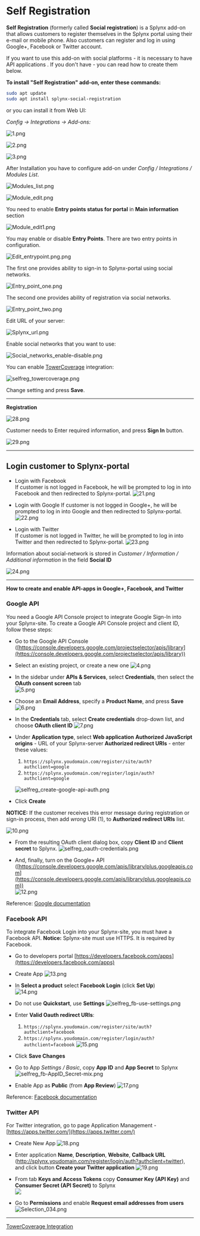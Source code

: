 Self Registration
=================

**Self Registration** (formerly called **Social registration**) is a Splynx add-on that allows customers to register themselves in the Splynx portal using their e-mail or mobile phone. Also customers can register and log in using Google+, Facebook or Twitter account.

If you want to use this add-on with social platforms - it is necessary to have API applications . If you don't have - you can read how to create them below.

**To install "Self Registration" add-on, enter these commands:**

```bash
sudo apt update
sudo apt install splynx-social-registration
```
or you can install it from Web UI:

*Config -> Integrations -> Add-ons:*

![1.png](1.png)

![2.png](2.png)

![3.png](3.png)


After Installation you have to configure add-on under _Config / Integrations / Modules List_.

![Modules_list.png](Modules_list.png)

![Module_edit.png](Module_edit.png)

You need to enable **Entry points status for portal** in **Main information** section

![Module_edit1.png](Module_edit1.png)

You may enable or disable **Entry Points**. There are two entry points in configuration.

![Edit_entrypoint.png.png](Edit_entrypoint.png)

The first one provides ability to sign-in to Splynx-portal using social networks.

![Entry_point_one.png](Entry_point_one.png)

The second one provides ability of registration via social networks.

![Entry_point_two.png](Entry_point_two.png)

Edit URL of your server:

![Splynx_url.png](Splynx_url.png)

Enable social networks that you want to use:

![Social_networks_enable-disable.png](Social_networks_enable-disable.png)

You can enable [TowerCoverage](addons_modules/towercoverage/towercoverage.md) integration:

![selfreg_towercoverage.png](selfreg_towercoverage.png)

Change setting and press **Save**.

* * *

**Registration**

![28.png](28.png)

Customer needs to Enter required information, and press **Sign In** button.

![29.png](29.png)

* * *

## **Login customer to Splynx-portal**

* Login with Facebook  
    If customer is not logged in Facebook, he will be prompted to log in into Facebook and then redirected to Splynx-portal.
    ![21.png](21.png)

* Login with Google
    If customer is not logged in Google+, he will be prompted to log in into Google and then redirected to Splynx-portal.
    ![22.png](22.png)

* Login with Twitter  
    If customer is not logged in Twitter, he will be prompted to log in into Twitter and then redirected to Splynx-portal.
    ![23.png](23.png)

Information about social-network is stored in _Customer / Information / Additional information_ in the field **Social ID**

![24.png](24.png)

* * *

**How to create and enable API-apps in Google+, Facebook, and Twitter**

### **Google API**

You need a Google API Console project to integrate Google Sign-In into your Splynx-site. To create a Google API Console project and client ID, follow these steps:

* Go to the Google API Console ([https://console.developers.google.com/projectselector/apis/library](https://console.developers.google.com/projectselector/apis/library))
* Select an existing project, or create a new one
    ![4.png](4.png)

* In the sidebar under **APIs & Services**, select **Credentials**, then select the **OAuth consent screen** tab  
    ![5.png](5.png)

* Choose an **Email Address**, specify a **Product Name**, and press **Save**
    ![6.png](6.png)

* In the **Credentials** tab, select **Create credentials** drop-down list, and choose **OAuth client ID**
    ![7.png](7.png)

* Under **Application type**, select **Web application**
    **Authorized JavaScript origins** - URL of your Splynx-server
    **Authorized redirect URIs** - enter these values:
    1) `https://splynx.youdomain.com/register/site/auth?authclient=google`
    2) `https://splynx.youdomain.com/register/login/auth?authclient=google`

    ![selfreg_create-google-api-auth.png](selfreg_create-google-api-auth.png)

* Click **Create**

**NOTICE:** If the customer receives this error message during registration or sign-in process, then add _wrong_ URI (1), to **Authorized redirect URIs** list.

![10.png](10.png)

* From the resulting OAuth client dialog box, copy **Client ID** and **Client secret** to Splynx.
    ![selfreg_oauth-credentials.png](selfreg_oauth-credentials.png)

* And, finally, turn on the Google+ API ([https://console.developers.google.com/apis/library/plus.googleapis.com](https://console.developers.google.com/apis/library/plus.googleapis.com))  
    ![12.png](12.png)

Reference: [Google documentation](https://developers.google.com/identity/sign-in/web/devconsole-project)

### **Facebook API**

To integrate Facebook Login into your Splynx-site, you must have a Facebook API.
**Notice:** Splynx-site must use HTTPS. It is required by Facebook.

* Go to developers portal [https://developers.facebook.com/apps](https://developers.facebook.com/apps)
* Create App
    ![13.png](13.png)

* In **Select a product** select **Facebook Login** (click **Set Up**)  
    ![14.png](14.png)

* Do not use **Quickstart**, use **Settings**
    ![selfreg_fb-use-settings.png](selfreg_fb-use-settings.png)

* Enter **Valid Oauth redirect URIs**:
    1) `https://splynx.youdomain.com/register/site/auth?authclient=facebook`
    2) `https://splynx.youdomain.com/register/login/auth?authclient=facebook`
    ![15.png](15.png)

* Click **Save Changes**

* Go to App _Settings / Basic_, copy **App ID** and **App Secret** to Splynx  
    ![selfreg_fb-AppID_Secret-mix.png](selfreg_fb-AppID_Secret-mix.png)

* Enable App as **Public** (from **App Review**)
    ![17.png](17.png)

Reference: [Facebook documentation](https://developers.facebook.com/docs/facebook-login)

### **Twitter API**

For Twitter integration, go to page Application Management - [https://apps.twitter.com/](https://apps.twitter.com/)

* Create New App
    ![18.png](18.png)

* Enter application **Name**, **Description**, **Website**, **Callback URL** (http://splynx.youdomain.com/register/login/auth?authclient=twitter), and click button **Create your Twitter application**
    ![19.png](19.png)

* From tab **Keys and Access Tokens** copy **Consumer Key (API Key)** and **Consumer Secret (API Secret)** to Splynx  
    ![](selfreg_twitter-copy-auth.png)
* Go to **Permissions** and enable **Request email addresses from users**  
    ![Selection_034.png](Selection_034.png)

* * *

[TowerCoverage Integration](addons_modules/towercoverage/towercoverage.md)

